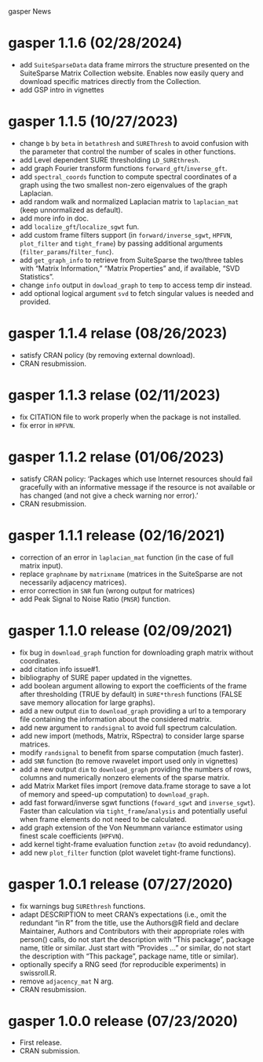 gasper News

# gasper 1.1.6 (02/28/2024)

-   add `SuiteSparseData` data frame mirrors the structure presented on
    the SuiteSparse Matrix Collection website. Enables now easily query
    and download specific matrices directly from the Collection.
-   add GSP intro in vignettes

# gasper 1.1.5 (10/27/2023)

-   change `b` by `beta` in `betathresh` and `SUREThresh` to avoid
    confusion with the parameter that control the number of scales in
    other functions.
-   add Level dependent SURE thresholding `LD_SUREthresh`.
-   add graph Fourier transform functions `forward_gft`/`inverse_gft`.
-   add `spectral_coords` function to compute spectral coordinates of a
    graph using the two smallest non-zero eigenvalues of the graph
    Laplacian.
-   add random walk and normalized Laplacian matrix to `laplacian_mat`
    (keep unnormalized as default).
-   add more info in doc.
-   add `localize_gft`/`localize_sgwt` fun.
-   add custom frame filters support (in `forward/inverse_sgwt`,
    `HPFVN`, `plot_filter` and `tight_frame`) by passing additional
    arguments (`filter_params`/`filter_func`).
-   add `get_graph_info` to retrieve from SuiteSparse the two/three
    tables with “Matrix Information,” “Matrix Properties” and, if
    available, “SVD Statistics”.
-   change `info` output in `dowload_graph` to `temp` to access temp dir
    instead.
-   add optional logical argument `svd` to fetch singular values is
    needed and provided.

# gasper 1.1.4 relase (08/26/2023)

-   satisfy CRAN policy (by removing external download).
-   CRAN resubmission.

# gasper 1.1.3 relase (02/11/2023)

-   fix CITATION file to work properly when the package is not
    installed.
-   fix error in `HPFVN`.

# gasper 1.1.2 relase (01/06/2023)

-   satisfy CRAN policy: ‘Packages which use Internet resources should
    fail gracefully with an informative message if the resource is not
    available or has changed (and not give a check warning nor error).’
-   CRAN resubmission.

# gasper 1.1.1 release (02/16/2021)

-   correction of an error in `laplacian_mat` function (in the case of
    full matrix input).
-   replace `graphname` by `matrixname` (matrices in the SuiteSparse are
    not necessarily adjacency matrices).
-   error correction in `SNR` fun (wrong output for matrices)
-   add Peak Signal to Noise Ratio (`PNSR`) function.

# gasper 1.1.0 release (02/09/2021)

-   fix bug in `download_graph` function for downloading graph matrix
    without coordinates.
-   add citation info issue#1.
-   bibliography of SURE paper updated in the vignettes.
-   add boolean argument allowing to export the coefficients of the
    frame after thresholding (TRUE by default) in `SURE*thresh`
    functions (FALSE save memory allocation for large graphs).
-   add a new output `dim` to `download_graph` providing a url to a
    temporary file containing the information about the considered
    matrix.
-   add new argument to `randsignal` to avoid full spectrum calculation.
-   add new import (methods, Matrix, RSpectra) to consider large sparse
    matrices.
-   modify `randsignal` to benefit from sparse computation (much
    faster).
-   add `SNR` function (to remove rwavelet import used only in
    vignettes)
-   add a new output `dim` to `download_graph` providing the numbers of
    rows, columns and numerically nonzero elements of the sparse matrix.
-   add Matrix Market files import (remove data.frame storage to save a
    lot of memory and speed-up computation) to `download_graph`.
-   add fast forward/inverse sgwt functions (`foward_sgwt` and
    `inverse_sgwt`). Faster than calculation via
    `tight_frame`/`analysis` and potentially useful when frame elements
    do not need to be calculated.
-   add graph extension of the Von Neummann variance estimator using
    finest scale coefficients (`HPFVN`).
-   add kernel tight-frame evaluation function `zetav` (to avoid
    redundancy).
-   add new `plot_filter` function (plot wavelet tight-frame functions).

# gasper 1.0.1 release (07/27/2020)

-   fix warnings bug `SUREthresh` functions.
-   adapt DESCRIPTION to meet CRAN’s expectations (i.e., omit the
    redundant “in R” from the title, use the Authors@R field and declare
    Maintainer, Authors and Contributors with their appropriate roles
    with person() calls, do not start the description with “This
    package”, package name, title or similar. Just start with “Provides
    …” or similar, do not start the description with “This package”,
    package name, title or similar).
-   optionally specify a RNG seed (for reproducible experiments) in
    swissroll.R.
-   remove `adjacency_mat` N arg.
-   CRAN resubmission.

# gasper 1.0.0 release (07/23/2020)

-   First release.
-   CRAN submission.
